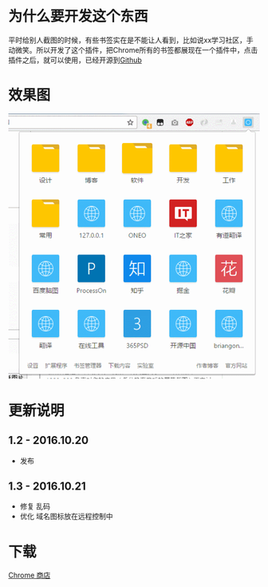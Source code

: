 # 为什么要开发这个东西
平时给别人截图的时候，有些书签实在是不能让人看到，比如说xx学习社区，手动微笑。所以开发了这个插件，把Chrome所有的书签都展现在一个插件中，点击插件之后，就可以使用，已经开源到[Github](https://github.com/1217950746/My-Bookmarks)

# 效果图
![](Res/Preview.gif)

# 更新说明

## 1.2 - 2016.10.20
* 发布

## 1.3 - 2016.10.21
* 修复    乱码
* 优化    域名图标放在远程控制中

# 下载
[Chrome 商店](https://chrome.google.com/webstore/detail/my-bookmarks/mhpbkdiffinpfabnclooagcibijabiip)
